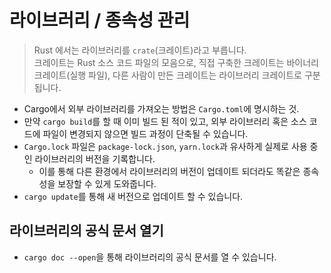 # 라이브러리 / 종속성 관리

> Rust 에서는 라이브러리를 `crate`(크레이트)라고 부릅니다.  
> 크레이트는 Rust 소스 코드 파일의 모음으로, 직접 구축한 크레이트는 바이너리 크레이트(실행 파일), 다른 사람이 만든 크레이트는 라이브러리 크레이트로 구분됩니다.

- Cargo에서 외부 라이브러리를 가져오는 방법은 `Cargo.toml`에 명시하는 것.
- 만약 `cargo build`를 할 때 이미 빌드 된 적이 있고, 외부 라이브러리 혹은 소스 코드에 파일이 변경되지 않으면 빌드 과정이 단축될 수 있습니다.
- `Cargo.lock` 파일은 `package-lock.json`, `yarn.lock`과 유사하게 실제로 사용 중인 라이브러리의 버전을 기록합니다.
  - 이를 통해 다른 환경에서 라이브러리의 버전이 업데이트 되더라도 똑같은 종속성을 보장할 수 있게 도와줍니다.
- `cargo update`를 통해 새 버전으로 업데이트 할 수 있습니다.

## 라이브러리의 공식 문서 열기

- `cargo doc --open`을 통해 라이브러리의 공식 문서를 열 수 있습니다.